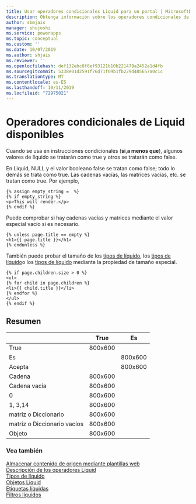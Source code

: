 ```yaml
---
title: Usar operadores condicionales Liquid para un portal | MicrosoftDocs
description: Obtenga información sobre los operadores condicionales de Liquid disponibles en un portal.
author: sbmjais
manager: shujoshi
ms.service: powerapps
ms.topic: conceptual
ms.custom: ''
ms.date: 10/07/2019
ms.author: shjais
ms.reviewer: ''
ms.openlocfilehash: def132ebc0f8ef93121b10b221479a2452a1d4fb
ms.sourcegitcommit: 5338e01d2591f76d71f09b1fb229d405657a0c1c
ms.translationtype: MT
ms.contentlocale: es-ES
ms.lasthandoff: 10/11/2019
ms.locfileid: "72975021"
---
```

# <a name="available-liquid-conditional-operators"></a>Operadores condicionales de Liquid disponibles

Cuando se usa en instrucciones condicionales (**si**,**a menos que**), algunos valores de líquido se tratarán como true y otros se tratarán como false.

En Liquid, NULL y el valor booleano false se tratan como false; todo lo demás se trata como true. Las cadenas vacías, las matrices vacías, etc. se tratan como true. Por ejemplo,

```
{% assign empty_string =  %}
{% if empty_string %}
<p>This will render.</p>
{% endif %}
```
Puede comprobar si hay cadenas vacías y matrices mediante el valor especial vacío si es necesario.

```
{% unless page.title == empty %}
<h1>{{ page.title }}</h1>
{% endunless %}
```
También puede probar el tamaño de los [tipos de líquido](liquid-types.md), los [tipos de líquido](liquid-types.md)o los [tipos de líquido](liquid-types.md) mediante la propiedad de tamaño especial.

```
{% if page.children.size > 0 %}
<ul>
{% for child in page.children %}
<li>{{ child.title }}</li>
{% endfor %}
</ul>
{% endif %}
```

## <a name="summary"></a>Resumen

|                           | True | Es |
|---------------------------|------|-------|
| True                      | 800x600    |       |
| Es                     |      | 800x600     |
| Acepta                      |      | 800x600     |
| Cadena                    | 800x600    |       |
| Cadena vacía              | 800x600    |       |
| 0                         | 800x600    |       |
| 1, 3,14                   | 800x600    |       |
| matriz o Diccionario       | 800x600    |       |
| matriz o Diccionario vacíos | 800x600    |       |
| Objeto                    | 800x600    |       |

### <a name="see-also"></a>Vea también

[Almacenar contenido de origen mediante plantillas web](store-content-web-templates.md)  
[Descripción de los operadores Liquid](liquid-operators.md)  
[Tipos de líquido](liquid-types.md)  
[Objetos Liquid](liquid-objects.md)  
[Etiquetas líquidas](liquid-tags.md)  
[Filtros líquidos](liquid-filters.md)  

